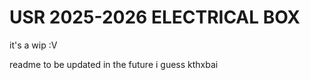 # USR 2025-2026 ELECTRICAL BOX

it's a wip :V



readme to be updated in the future i guess kthxbai



